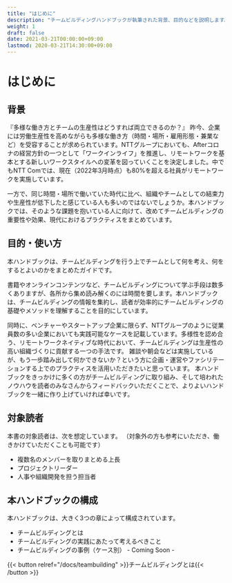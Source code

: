 ```yaml
---
title: "はじめに"
description: "チームビルディングハンドブックが執筆された背景、目的などを説明します。"
weight: 1
draft: false
date: 2021-03-21T00:00:00+09:00
lastmod: 2020-03-21T14:30:00+09:00
---
```


# はじめに

## 背景

『多様な働き方とチームの生産性はどうすれば両立できるのか？』
昨今、企業には労働生産性を高めながらも多様な働き方（時間・場所・雇用形態・兼業など）を受容することが求められています。NTTグループにおいても、Afterコロナの経営方針の一つとして「ワークインライフ」を推進し、リモートワークを基本とする新しいワークスタイルへの変革を図っていくことを決定しました。中でもNTT Comでは、現在（2022年3月時点）も80%を超える社員がリモートワークを実施しています。

一方で、同じ時間・場所で働いていた時代に比べ、組織やチームとしての結束力や生産性が低下したと感じている人も多いのではないでしょうか。本ハンドブックでは、そのような課題を抱いている人に向けて、改めてチームビルディングの重要性や効果、現代におけるプラクティスをまとめています。

## 目的・使い方

本ハンドブックは、チームビルディングを行う上でチームとして何を考え、何をするとよいのかをまとめたガイドです。

書籍やオンラインコンテンツなど、チームビルディングについて学ぶ手段は数多くありますが、各所から集め読み解くのには時間を要します。本ハンドブックは、チームビルディングの情報を集約し、読者が効率的にチームビルディングの基礎やメソッドを理解することを目的にしています。

同時に、ベンチャーやスタートアップ企業に限らず、NTTグループのように従業員数の多い企業においても実践可能なケースを記載しています。多様性を認め合う、リモートワークネイティブな時代において、チームビルディングは生産性の高い組織づくりに貢献する一つの手法です。
雑談や朝会などは実施しているが、もう一歩踏み出して何かできないか？という方に企画・運営やファシリテーションする上でのプラクティスを活用いただきたいと思っています。
本ハンドブックをきっかけに多くの方がチームビルディングに取り組み、そして培われたノウハウを読者のみなさんからフィードバックいただくことで、よりよいハンドブックを一緒に作り上げていければ幸いです。

## 対象読者

本書の対象読者は、次を想定しています。
（対象外の方も参考にいただき、働きかけていただくことも可能です）

- 複数名のメンバーを取りまとめる上長
- プロジェクトリーダー
- 人事や組織開発を担う担当者

## 本ハンドブックの構成

本ハンドブックは、大きく3つの章によって構成されています。
- チームビルディングとは
- チームビルディングの実践にあたって考えるべきこと
- チームビルディングの事例（ケース別） - Coming Soon -

{{< button relref="/docs/teambuilding" >}}チームビルディングとは{{< /button >}}
